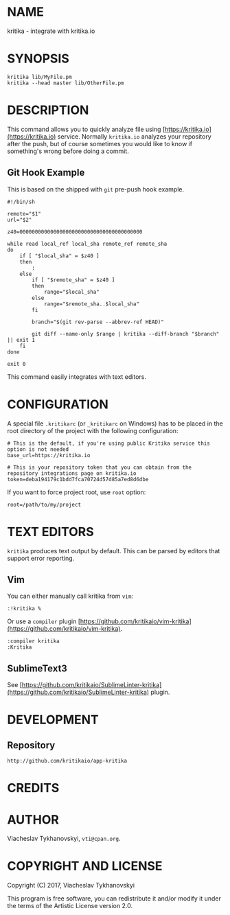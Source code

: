 # NAME

kritika - integrate with kritika.io

# SYNOPSIS

    kritika lib/MyFile.pm
    kritika --head master lib/OtherFile.pm

# DESCRIPTION

This command allows you to quickly analyze file using [https://kritika.io](https://kritika.io) service. Normally
`kritika.io` analyzes your repository after the push, but of course sometimes you would like to know if something's
wrong before doing a commit.

## Git Hook Example

This is based on the shipped with `git` pre-push hook example.

    #!/bin/sh

    remote="$1"
    url="$2"

    z40=0000000000000000000000000000000000000000

    while read local_ref local_sha remote_ref remote_sha
    do
        if [ "$local_sha" = $z40 ]
        then
            :
        else
            if [ "$remote_sha" = $z40 ]
            then
                range="$local_sha"
            else
                range="$remote_sha..$local_sha"
            fi

            branch="$(git rev-parse --abbrev-ref HEAD)"

            git diff --name-only $range | kritika --diff-branch "$branch" || exit 1
        fi
    done

    exit 0

This command easily integrates with text editors.

# CONFIGURATION

A special file `.kritikarc` (or `_kritikarc` on Windows) has to be placed in the root directory of the project with
the following configuration:

    # This is the default, if you're using public Kritika service this option is not needed
    base_url=https://kritika.io

    # This is your repository token that you can obtain from the repository integrations page on kritika.io
    token=deba194179c1bdd7fca70724d57d85a7ed8d6dbe

If you want to force project root, use `root` option:

    root=/path/to/my/project

# TEXT EDITORS

`kritika` produces text output by default. This can be parsed by editors that support error reporting.

## Vim

You can either manually call kritika from `vim`:

    :!kritika %

Or use a `compiler` plugin [https://github.com/kritikaio/vim-kritika](https://github.com/kritikaio/vim-kritika).

    :compiler kritika
    :Kritika

## SublimeText3

See [https://github.com/kritikaio/SublimeLinter-kritika](https://github.com/kritikaio/SublimeLinter-kritika) plugin.

# DEVELOPMENT

## Repository

    http://github.com/kritikaio/app-kritika

# CREDITS

# AUTHOR

Viacheslav Tykhanovskyi, `vti@cpan.org`.

# COPYRIGHT AND LICENSE

Copyright (C) 2017, Viacheslav Tykhanovskyi

This program is free software, you can redistribute it and/or modify it under
the terms of the Artistic License version 2.0.
